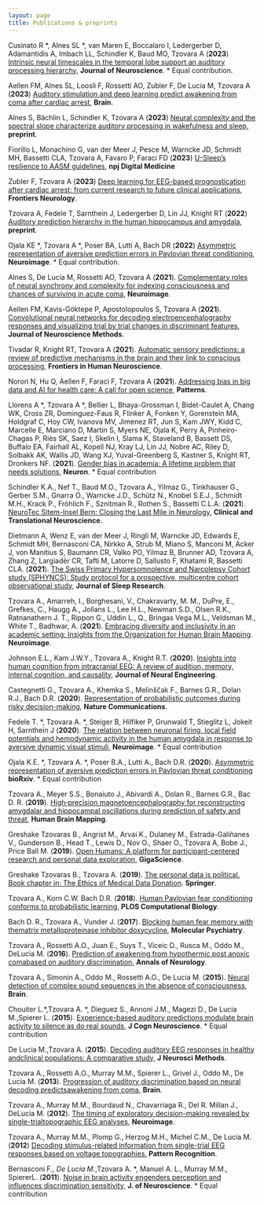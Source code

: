 ```yaml
---
layout: page
title: Publications & preprints
---
```


Cusinato R *, Alnes SL *, van Maren E, Boccalaro I, Ledergerber D, Adamantidis A, Imbach LL, Schindler K, Baud MO, Tzovara A (**2023**) [Intrinsic neural timescales in the temporal lobe support an auditory processing hierarchy](https://www.jneurosci.org/content/early/2023/04/10/JNEUROSCI.1941-22.2023), **Journal of Neuroscience**. * Equal contribution.

Aellen FM, Alnes SL, Loosli F, Rossetti AO, Zubler F, De Lucia M, Tzovara A (**2023**) [Auditory stimulation and deep learning predict awakening from coma after cardiac arrest](https://academic.oup.com/brain/advance-article/doi/10.1093/brain/awac340/6987138), **Brain**.

Alnes S, Bächlin L, Schindler K, Tzovara A (**2023**) [Neural complexity and the spectral slope characterize auditory processing in wakefulness and sleep](https://www.authorea.com/doi/full/10.22541/au.167850558.84503257), **preprint**. 

Fiorillo L, Monachino G, van der Meer J, Pesce M, Warncke JD, Schmidt MH, Bassetti CLA, Tzovara A, Favaro P, Faraci FD (**2023**) [U-Sleep’s resilience to AASM guidelines](https://www.nature.com/articles/s41746-023-00784-0), **npj Digital Medicine**

Zubler F, Tzovara A (**2023**) [Deep learning for EEG-based prognostication after cardiac arrest: from current research to future clinical applications](https://www.frontiersin.org/articles/10.3389/fneur.2023.1183810/abstract), **Frontiers Neurology**.

Tzovara A, Fedele T, Sarnthein J, Ledergerber D, Lin JJ, Knight RT (**2022**) [Auditory prediction hierarchy in the human hippocampus and amygdala](https://www.biorxiv.org/content/10.1101/2022.11.16.516768v1), **preprint**. 

Ojala KE *, Tzovara A *, Poser BA, Lutti A, Bach DR (**2022**) [Asymmetric representation of aversive prediction errors in Pavlovian threat conditioning](https://www.sciencedirect.com/science/article/pii/S1053811922006942), **Neuroimage**. * Equal contribution.

Alnes S, De Lucia M, Rossetti AO, Tzovara A (**2021**). [Complementary roles of neural synchrony and complexity for indexing consciousness and chances of surviving in acute coma](https://www.sciencedirect.com/science/article/pii/S1053811921009113), **Neuroimage**.

Aellen FM, Kavis-Göktepe P, Apostolopoulos S, Tzovara A (**2021**). [Convolutional neural networks for decoding electroencephalography responses and visualizing trial by trial changes in discriminant features](https://www.sciencedirect.com/science/article/pii/S0165027021003022), **Journal of Neuroscience Methods**.

Tivadar R, Knight RT, Tzovara A (**2021**). [Automatic sensory predictions: a review of predictive mechanisms in the brain and their link to conscious processing](https://www.frontiersin.org/articles/10.3389/fnhum.2021.702520/full), **Frontiers in Human Neuroscience**.

Norori N, Hu Q, Aellen F, Faraci F, Tzovara A (**2021**). [Addressing bias in big data and AI for health care: A call for open science](https://www.cell.com/patterns/fulltext/S2666-3899(21)00202-6), **Patterns**.

Llorens A *, Tzovara A *, Bellier L, Bhaya-Grossman I, Bidet-Caulet A, Chang WK, Cross ZR, Dominguez-Faus R, Flinker A, Fonken Y, Gorenstein MA, Holdgraf C, Hoy CW, Ivanova MV, Jimenez RT, Jun S, Kam JWY, Kidd C, Marcelle E, Marciano D, Martin S, Myers NE, Ojala K, Perry A, Pinheiro-Chagas P, Riès SK, Saez I, Skelin I, Slama K, Staveland B, Bassett DS, Buffalo EA, Fairhall AL, Kopell NJ, Kray LJ, Lin JJ, Nobre AC, Riley D, Solbakk AK, Wallis JD, Wang XJ, Yuval-Greenberg S, Kastner S, Knight RT, Dronkers NF. (**2021**). [Gender bias in academia: A lifetime problem that needs solutions](https://www.cell.com/neuron/fulltext/S0896-6273(21)00417-7), **Neuron**. * Equal contribution

Schindler K.A., Nef T., Baud M.O., Tzovara A., Yilmaz G., Tinkhauser G., Gerber S.M., Gnarra O., Warncke J.D., Schütz N., Knobel S.E.J., Schmidt M.H., Krack P., Fröhlich F., Sznitman R., Rothen S., Bassetti C.L.A. (**2021**). [NeuroTec Sitem-Insel Bern: Closing the Last Mile in Neurology](https://www.mdpi.com/2514-183X/5/2/13), **Clinical and Translational Neuroscience**.

Dietmann A, Wenz E, van der Meer J, Ringli M, Warncke JD, Edwards E, Schmidt MH, Bernasconi CA, Nirkko A, Strub M, Miano S, Manconi M, Acker J, von Manitius S, Baumann CR, Valko PO, Yilmaz B, Brunner AD, Tzovara A, Zhang Z, Largiadèr CR, Tafti M, Latorre D, Sallusto F, Khatami R, Bassetti CLA. (**2021**). [The Swiss Primary Hypersomnolence and Narcolepsy Cohort study (SPHYNCS): Study protocol for a prospective, multicentre cohort observational study](https://onlinelibrary.wiley.com/doi/10.1111/jsr.13296), **Journal of Sleep Research**.

Tzovara A., Amarreh, I., Borghesani, V., Chakravarty, M. M., DuPre, E., Grefkes, C., Haugg A., Jollans L., Lee H.L., Newman S.D., Olsen R.K., Ratnanathern J. T., Rippon G., Uddin L., Q., Bringas Vega M.L., Veldsman M., White T., Badhwar, A. (**2021**). [Embracing diversity and inclusivity in an academic setting: Insights from the Organization for Human Brain Mapping](https://www.sciencedirect.com/science/article/pii/S1053811921000197?via%3Dihub). **Neuroimage**.

Johnson E.L., Kam J.W.Y., Tzovara A., Knight R.T. (**2020**). [Insights into human cognition from intracranial EEG: A review of audition, memory, internal cognition, and causality](https://iopscience.iop.org/article/10.1088/1741-2552/abb7a5/meta), **Journal of Neural Engineering**.

Castegnetti G., Tzovara A., Khemka S., Melinščak F., Barnes G.R., Dolan R.J., Bach D.R. (**2020**). [Representation of probabilistic outcomes during risky decision-making](https://www.nature.com/articles/s41467-020-16202-y), **Nature Communications**.

Fedele T. *, Tzovara A. *, Steiger B, Hilfiker P, Grunwald T, Stieglitz L, Jokeit H, Sarnthein J (**2020**). [The relation between neuronal firing, local field potentials and hemodynamic activity in the human amygdala in response to aversive dynamic visual stimuli](https://www.sciencedirect.com/science/article/pii/S1053811920301920), **Neuroimage**. * Equal contribution

Ojala K.E. *, Tzovara A. *, Poser B.A., Lutti A., Bach D.R. (**2020**). [Asymmetric representation of aversive prediction errors in Pavlovian threat conditioning](https://www.biorxiv.org/content/10.1101/2020.07.10.197665v1.abstract) **bioRxiv**. * Equal contribution

Tzovara A., Meyer S.S., Bonaiuto J., Abivardi A., Dolan R., Barnes G.R., Bac D. R. (**2019**). [High‐precision magnetoencephalography for reconstructing amygdalar and hippocampal oscillations during prediction of safety and threat](https://onlinelibrary.wiley.com/doi/full/10.1002/hbm.24689), **Human Brain Mapping**.

Greshake Tzovaras B., Angrist M., Arvai K., Dulaney M., Estrada-Galiñanes V., Gunderson B., Head T., Lewis D., Nov O., Shaer O., Tzovara A, Bobe J., Price Ball M. (**2019**). [Open Humans: A platform for participant-centered research and personal data exploration](https://academic.oup.com/gigascience/article/8/6/giz076/5523201), **GigaScience**.

Greshake Tzovaras B., Tzovara A. (**2019**). [The personal data is political. Book chapter in: The Ethics of Medical Data Donation](https://www.springer.com/de/book/9783030043629). **Springer**.

Tzovara A., Korn C.W. Bach D.R. (**2018**). [Human Pavlovian fear conditioning conforms to probabilistic learning](https://journals.plos.org/ploscompbiol/article?id=10.1371/journal.pcbi.1006243), **PLOS Computational Biology**.

Bach D. R., Tzovara A., Vunder J. (**2017**). [Blocking human fear memory with thematrix metalloproteinase inhibitor doxycycline](https://www.nature.com/articles/mp201765), **Molecular Psychiatry**.

Tzovara A., Rossetti A.O., Juan E., Suys T., Viceic D., Rusca M., Oddo M., DeLucia M. (**2016**). [Prediction of awakening from hypothermic post anoxic comabased on auditory discrimination](https://onlinelibrary.wiley.com/doi/full/10.1002/ana.24622), **Annals of Neurology**.

Tzovara A., Simonin A., Oddo M., Rossetti A.O., De Lucia M. (**2015**). [Neural detection of complex sound sequences in the absence of consciousness](https://academic.oup.com/brain/article-lookup/doi/10.1093/brain/awv041), **Brain**.

Chouiter L.*,Tzovara A. *, Dieguez S., Annoni J.M., Magezi D., De Lucia M.,Spierer L. (**2015**). [Experience-based auditory predictions modulate brain activity to silence as do real sounds](https://www.mitpressjournals.org/doi/full/10.1162/jocn_a_00835), **J Cogn Neuroscience**. * Equal contribution

De Lucia M.,Tzovara A. (**2015**). [Decoding auditory EEG responses in healthy andclinical populations: A comparative study](https://www.sciencedirect.com/science/article/pii/S0165027014003872?via%3Dihub), **J Neurosci Methods**.

Tzovara A., Rossetti A.O., Murray M.M., Spierer L., Grivel J., Oddo M., De Lucia M. (**2013**). [Progression of auditory discrimination based on neural decoding predictsawakening from coma](https://academic.oup.com/brain/article/136/1/81/430538), **Brain**.

Tzovara A., Murray M.M., Bourdaud N., Chavarriaga R., Del R. Millan J., DeLucia M. (**2012**). [The timing of exploratory decision-making revealed by single-trialtopographic EEG analyses](https://www.sciencedirect.com/science/article/pii/S1053811912001632), **Neuroimage**.

Tzovara A., Murray M.M., Plomp G., Herzog M.H., Michel C.M., De Lucia M. (**2012**) [Decoding stimulus-related information from single-trial EEG responses based on voltage topographies.](http://www.sciencedirect.com/science/article/pii/S0031320311001440) **Pattern Recognition**.


Bernasconi F.*, De Lucia M.*,Tzovara A. *, Manuel A. L., Murray M.M., SpiererL. (**2011**). [Noise in brain activity engenders perception and influences discrimination sensitivity](http://www.jneurosci.org/cgi/pmidlookup?view=long&pmid=22159111), **J. of Neuroscience**. * Equal contribution

